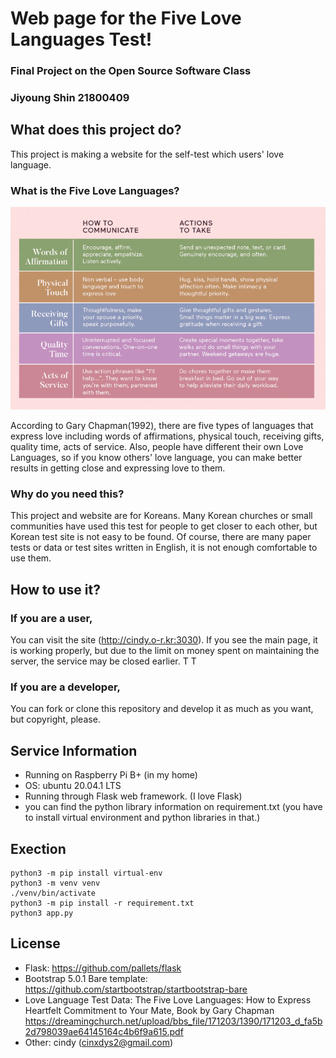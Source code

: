 # Web page for the Five Love Languages Test!
### Final Project on the Open Source Software Class 
### Jiyoung Shin 21800409 

## What does this project do?
This project is making a website for the self-test which users' love language.

### What is **the Five Love Languages**?
![IMG](./static/img.png)

According to Gary Chapman(1992), there are five types of languages that express love including words of affirmations, physical touch, receiving gifts, quality time, acts of service. Also, people have different their own Love Languages, so if you know others' love language, you can make better results in getting close and expressing love to them.

### Why do you need this?
This project and website are for Koreans. Many Korean churches or small communities have used this test for people to get closer to each other, but Korean test site is not easy to be found. Of course, there are many paper tests or data or test sites written in English, it is not enough comfortable to use them.

## How to use it?
### If you are a user,
You can visit the site (http://cindy.o-r.kr:3030). If you see the main page, it is working properly, but due to the limit on money spent on maintaining the server, the service may be closed earlier. T T

### If you are a developer,
You can fork or clone this repository and develop it as much as you want, but copyright, please.

## Service Information
- Running on Raspberry Pi B+ (in my home)
- OS: ubuntu 20.04.1 LTS
- Running through Flask web framework. (I love Flask)
- you can find the python library information on requirement.txt (you have to install virtual environment and python libraries in that.)

## Exection
```
python3 -m pip install virtual-env
python3 -m venv venv
./venv/bin/activate
python3 -m pip install -r requirement.txt
python3 app.py
```

## License
- Flask: https://github.com/pallets/flask
- Bootstrap 5.0.1 Bare template: https://github.com/startbootstrap/startbootstrap-bare
- Love Language Test Data: The Five Love Languages: How to Express Heartfelt Commitment to Your Mate, Book by Gary Chapman https://dreamingchurch.net/upload/bbs_file/171203/1390/171203_d_fa5b2d798039ae64145164c4b6f9a615.pdf
- Other: cindy (cinxdys2@gmail.com)